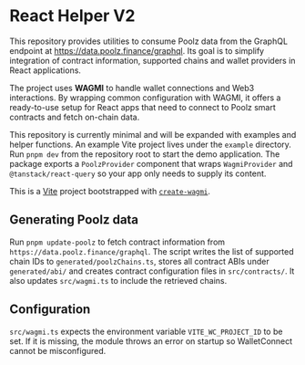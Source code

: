# React Helper V2

This repository provides utilities to consume Poolz data from the GraphQL
endpoint at <https://data.poolz.finance/graphql>. Its goal is to simplify
integration of contract information, supported chains and wallet providers in
React applications.

The project uses **WAGMI** to handle wallet connections and Web3 interactions.
By wrapping common configuration with WAGMI, it offers a ready-to-use setup for
React apps that need to connect to Poolz smart contracts and fetch on-chain
data.

This repository is currently minimal and will be expanded with examples and
helper functions. An example Vite project lives under the `example` directory.
Run `pnpm dev` from the repository root to start the demo application. The
package exports a `PoolzProvider` component that wraps `WagmiProvider` and
`@tanstack/react-query` so your app only needs to supply its content.

This is a [Vite](https://vitejs.dev) project bootstrapped with [`create-wagmi`](https://github.com/wevm/wagmi/tree/main/packages/create-wagmi).

## Generating Poolz data

Run `pnpm update-poolz` to fetch contract information from
`https://data.poolz.finance/graphql`. The script writes the list of supported
chain IDs to `generated/poolzChains.ts`, stores all contract ABIs under
`generated/abi/` and creates contract configuration files in `src/contracts/`.
It also updates `src/wagmi.ts` to include the retrieved chains.

## Configuration

`src/wagmi.ts` expects the environment variable `VITE_WC_PROJECT_ID` to be set.
If it is missing, the module throws an error on startup so WalletConnect cannot
be misconfigured.
